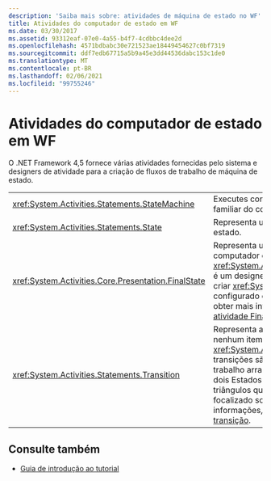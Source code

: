```yaml
---
description: 'Saiba mais sobre: atividades de máquina de estado no WF'
title: Atividades do computador de estado em WF
ms.date: 03/30/2017
ms.assetid: 93312eaf-07e0-4a55-b4f7-4cdbbc4dee2d
ms.openlocfilehash: 4571bdbabc30e721523ae18449454627c0bf7319
ms.sourcegitcommit: ddf7edb67715a5b9a45e3dd44536dabc153c1de0
ms.translationtype: MT
ms.contentlocale: pt-BR
ms.lasthandoff: 02/06/2021
ms.locfileid: "99755246"
---
```

# <a name="state-machine-activities-in-wf"></a>Atividades do computador de estado em WF

O .NET Framework 4,5 fornece várias atividades fornecidas pelo sistema e designers de atividade para a criação de fluxos de trabalho de máquina de estado.  
  
|||  
|-|-|  
|<xref:System.Activities.Statements.StateMachine>|Executes continha atividades usando o paradigma familiar do computador de estado.|  
|<xref:System.Activities.Statements.State>|Representa um estado em uma máquina de estado.|  
|<xref:System.Activities.Core.Presentation.FinalState>|Representa um estado de terminação em um computador de estado. <xref:System.Activities.Core.Presentation.FinalState> é um designer de atividade que quando usado criar <xref:System.Activities.Statements.State> pré-configurado como um estado de terminação. Para obter mais informações, consulte o [Designer de atividade FinalState](/visualstudio/workflow-designer/finalstate-activity-designer).|  
|<xref:System.Activities.Statements.Transition>|Representa a transição entre dois estados. Não há nenhum item de **caixa de ferramentas** para <xref:System.Activities.Statements.Transition> ; as transições são criadas no designer de fluxo de trabalho arrastando e soltando uma linha entre dois Estados ou removendo um estado nos triângulos que aparecem quando um estado é focalizado sobre outro. Para obter mais informações, consulte o [Designer de atividade de transição](/visualstudio/workflow-designer/transition-activity-designer).|  
  
## <a name="see-also"></a>Consulte também

- [Guia de introdução ao tutorial](getting-started-tutorial.md)
